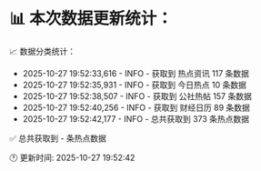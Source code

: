 📊 本次数据更新统计：
==========================

📈 数据分类统计：
- 2025-10-27 19:52:33,616 - INFO - 获取到 热点资讯 117 条数据
- 2025-10-27 19:52:35,931 - INFO - 获取到 今日热点 10 条数据
- 2025-10-27 19:52:38,507 - INFO - 获取到 公社热帖 157 条数据
- 2025-10-27 19:52:40,256 - INFO - 获取到 财经日历 89 条数据
- 2025-10-27 19:52:42,177 - INFO - 总共获取到 373 条热点数据

✅ 总共获取到 - 条热点数据

🕐 更新时间: 2025-10-27 19:52:42
